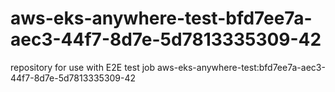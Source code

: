 # aws-eks-anywhere-test-bfd7ee7a-aec3-44f7-8d7e-5d7813335309-42
repository for use with E2E test job aws-eks-anywhere-test:bfd7ee7a-aec3-44f7-8d7e-5d7813335309-42
